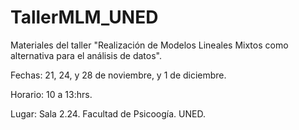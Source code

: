 # TallerMLM_UNED

Materiales del taller "Realización de Modelos Lineales Mixtos como alternativa para el análisis de datos".

Fechas: 21, 24, y 28 de noviembre, y 1 de diciembre.

Horario: 10 a 13:hrs. 

Lugar: Sala 2.24. Facultad de Psicoogía. UNED.
